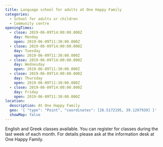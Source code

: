 ```yaml
---
title: Language school for adults at One Happy Family
categories:
  - School for adults or children
  - Community centre
openingTimes:
  - close: 2019-06-09T14:00:00.000Z
    day: Monday
    open: 2019-06-09T11:30:00.000Z
  - close: 2019-06-09T14:00:00.000Z
    day: Tuesday
    open: 2019-06-09T11:30:00.000Z
  - close: 2019-06-09T14:00:00.000Z
    day: Wednesday
    open: 2019-06-09T11:30:00.000Z
  - close: 2019-06-09T14:00:00.000Z
    day: Thursday
    open: 2019-06-09T11:30:00.000Z
  - close: 2019-06-09T14:00:00.000Z
    day: Friday
    open: 2019-06-09T11:30:00.000Z
location:
  description: At One Happy Family
  geo: '{ "type": "Point", "coordinates": [26.5172195, 39.1297939] }'
  showMap: false
---
```

English and Greek classes available. You can register for classes during the last week of each month. For details please ask at the information desk at One Happy Family.
